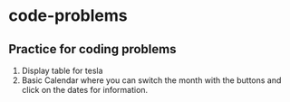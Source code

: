 # code-problems

## Practice for coding problems

1. Display table for tesla 
2. Basic Calendar where you can switch the month with the buttons and click on the dates for information.
